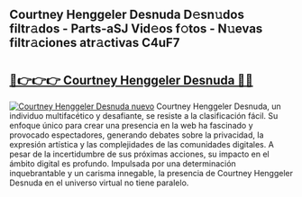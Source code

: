 ## Courtney Henggeler Desnuda D𝚎sn𝚞dos filtr𝚊dos - Parts-aSJ Vid𝚎os f𝚘tos - N𝚞evas filtr𝚊ciones atr𝚊ctivas C4uF7

# <h2><a href="http://mb8yxj.tromn.icu/?c=Courtney+Henggeler+Desnuda">🔗👉👉👉 Courtney Henggeler Desnuda 🔗🔗</a></h2>

[![Courtney Henggeler Desnuda nuevo](https://i.imgur.com/pEAQMta.gif)](http://mb8yxj.tromn.icu/?c=Courtney+Henggeler+Desnuda)
Courtney Henggeler Desnuda, un individuo multifacético y desafiante, se resiste a la clasificación fácil. Su enfoque único para crear una presencia en la web ha fascinado y provocado espectadores, generando debates sobre la privacidad, la expresión artística y las complejidades de las comunidades digitales. A pesar de la incertidumbre de sus próximas acciones, su impacto en el ámbito digital es profundo. Impulsada por una determinación inquebrantable y un carisma innegable, la presencia de Courtney Henggeler Desnuda en el universo virtual no tiene paralelo.
